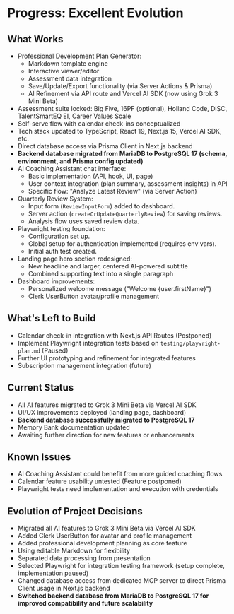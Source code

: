 # Progress: Excellent Evolution

## What Works
- Professional Development Plan Generator:
  - Markdown template engine
  - Interactive viewer/editor
  - Assessment data integration
  - Save/Update/Export functionality (via Server Actions & Prisma)
  - AI Refinement via API route and Vercel AI SDK (now using Grok 3 Mini Beta)
- Assessment suite locked: Big Five, 16PF (optional), Holland Code, DiSC, TalentSmartEQ EI, Career Values Scale
- Self-serve flow with calendar check-ins conceptualized
- Tech stack updated to TypeScript, React 19, Next.js 15, Vercel AI SDK, etc.
- Direct database access via Prisma Client in Next.js backend
- **Backend database migrated from MariaDB to PostgreSQL 17 (schema, environment, and Prisma config updated)**
- AI Coaching Assistant chat interface:
  - Basic implementation (API, hook, UI, page)
  - User context integration (plan summary, assessment insights) in API
  - Specific flow: "Analyze Latest Review" (via Server Action)
- Quarterly Review System:
  - Input form (`ReviewInputForm`) added to dashboard.
  - Server action (`createOrUpdateQuarterlyReview`) for saving reviews.
  - Analysis flow uses saved review data.
- Playwright testing foundation:
  - Configuration set up.
  - Global setup for authentication implemented (requires env vars).
  - Initial auth test created.
- Landing page hero section redesigned:
  - New headline and larger, centered AI-powered subtitle
  - Combined supporting text into a single paragraph
- Dashboard improvements:
  - Personalized welcome message ("Welcome {user.firstName}")
  - Clerk UserButton avatar/profile management

## What's Left to Build
- Calendar check-in integration with Next.js API Routes (Postponed)
- Implement Playwright integration tests based on `testing/playwright-plan.md` (Paused)
- Further UI prototyping and refinement for integrated features
- Subscription management integration (future)

## Current Status
- All AI features migrated to Grok 3 Mini Beta via Vercel AI SDK
- UI/UX improvements deployed (landing page, dashboard)
- **Backend database successfully migrated to PostgreSQL 17**
- Memory Bank documentation updated
- Awaiting further direction for new features or enhancements

## Known Issues
- AI Coaching Assistant could benefit from more guided coaching flows
- Calendar feature usability untested (Feature postponed)
- Playwright tests need implementation and execution with credentials

## Evolution of Project Decisions
- Migrated all AI features to Grok 3 Mini Beta via Vercel AI SDK
- Added Clerk UserButton for avatar and profile management
- Added professional development planning as core feature
- Using editable Markdown for flexibility
- Separated data processing from presentation
- Selected Playwright for integration testing framework (setup complete, implementation paused)
- Changed database access from dedicated MCP server to direct Prisma Client usage in Next.js backend
- **Switched backend database from MariaDB to PostgreSQL 17 for improved compatibility and future scalability**